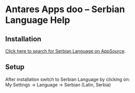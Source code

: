 # Antares Apps doo – Serbian Language Help

## Installation
[Click here to search for Serbian Language on AppSource](https://appsource.microsoft.com/en-us/product/dynamics-365-business-central/PUBID.antaresapps1634735406093%7CAID.serbianlang%7CPAPPID.313c5d97-d62e-4292-96f1-eab2f3998746).

## Setup
After installation switch to Serbian Language by clicking on:  
My Settings -> Language -> Serbian (Latin, Serbia)
